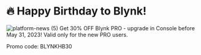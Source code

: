 # 🔥 Happy Birthday to Blynk!
![platform-news (5)](https://github.com/blynkkk/news/assets/120122081/de20e20e-4a5f-47cf-9191-ea53f9a73f68)
Get 30% OFF Blynk PRO - upgrade in Console before May 31, 2023! Valid only for the new PRO users. 

Promo code: BLYNKHB30

